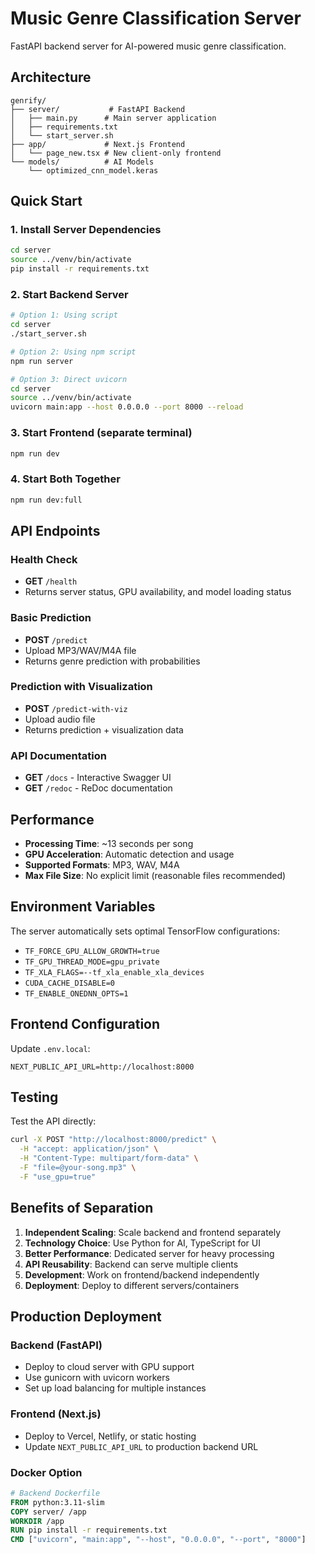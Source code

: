 # Music Genre Classification Server

FastAPI backend server for AI-powered music genre classification.

## Architecture

```
genrify/
├── server/           # FastAPI Backend
│   ├── main.py      # Main server application
│   ├── requirements.txt
│   └── start_server.sh
├── app/             # Next.js Frontend
│   └── page_new.tsx # New client-only frontend
└── models/          # AI Models
    └── optimized_cnn_model.keras
```

## Quick Start

### 1. Install Server Dependencies
```bash
cd server
source ../venv/bin/activate
pip install -r requirements.txt
```

### 2. Start Backend Server
```bash
# Option 1: Using script
cd server
./start_server.sh

# Option 2: Using npm script
npm run server

# Option 3: Direct uvicorn
cd server
source ../venv/bin/activate
uvicorn main:app --host 0.0.0.0 --port 8000 --reload
```

### 3. Start Frontend (separate terminal)
```bash
npm run dev
```

### 4. Start Both Together
```bash
npm run dev:full
```

## API Endpoints

### Health Check
- **GET** `/health`
- Returns server status, GPU availability, and model loading status

### Basic Prediction
- **POST** `/predict`
- Upload MP3/WAV/M4A file
- Returns genre prediction with probabilities

### Prediction with Visualization
- **POST** `/predict-with-viz`
- Upload audio file
- Returns prediction + visualization data

### API Documentation
- **GET** `/docs` - Interactive Swagger UI
- **GET** `/redoc` - ReDoc documentation

## Performance

- **Processing Time**: ~13 seconds per song
- **GPU Acceleration**: Automatic detection and usage
- **Supported Formats**: MP3, WAV, M4A
- **Max File Size**: No explicit limit (reasonable files recommended)

## Environment Variables

The server automatically sets optimal TensorFlow configurations:
- `TF_FORCE_GPU_ALLOW_GROWTH=true`
- `TF_GPU_THREAD_MODE=gpu_private`
- `TF_XLA_FLAGS=--tf_xla_enable_xla_devices`
- `CUDA_CACHE_DISABLE=0`
- `TF_ENABLE_ONEDNN_OPTS=1`

## Frontend Configuration

Update `.env.local`:
```
NEXT_PUBLIC_API_URL=http://localhost:8000
```

## Testing

Test the API directly:
```bash
curl -X POST "http://localhost:8000/predict" \
  -H "accept: application/json" \
  -H "Content-Type: multipart/form-data" \
  -F "file=@your-song.mp3" \
  -F "use_gpu=true"
```

## Benefits of Separation

1. **Independent Scaling**: Scale backend and frontend separately
2. **Technology Choice**: Use Python for AI, TypeScript for UI
3. **Better Performance**: Dedicated server for heavy processing
4. **API Reusability**: Backend can serve multiple clients
5. **Development**: Work on frontend/backend independently
6. **Deployment**: Deploy to different servers/containers

## Production Deployment

### Backend (FastAPI)
- Deploy to cloud server with GPU support
- Use gunicorn with uvicorn workers
- Set up load balancing for multiple instances

### Frontend (Next.js)
- Deploy to Vercel, Netlify, or static hosting
- Update `NEXT_PUBLIC_API_URL` to production backend URL

### Docker Option
```dockerfile
# Backend Dockerfile
FROM python:3.11-slim
COPY server/ /app
WORKDIR /app
RUN pip install -r requirements.txt
CMD ["uvicorn", "main:app", "--host", "0.0.0.0", "--port", "8000"]
```
